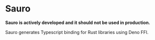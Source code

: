 # Sauro

**Sauro is actively developed and it should not be used in production.**

Sauro generates Typescript binding for Rust libraries using Deno FFI.
